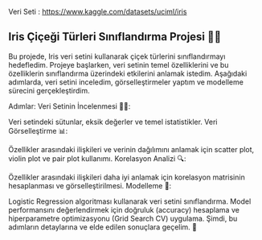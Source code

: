 Veri Seti : https://www.kaggle.com/datasets/uciml/iris

## Iris Çiçeği Türleri Sınıflandırma Projesi 🌸🌼
Bu projede, Iris veri setini kullanarak çiçek türlerini sınıflandırmayı hedefledim. Projeye başlarken, veri setinin temel özelliklerini ve bu özelliklerin sınıflandırma üzerindeki etkilerini anlamak istedim. Aşağıdaki adımlarda, veri setini inceledim, görselleştirmeler yaptım ve modelleme sürecini gerçekleştirdim.

Adımlar:
Veri Setinin İncelenmesi 🕵️‍♂️:

Veri setindeki sütunlar, eksik değerler ve temel istatistikler.
Veri Görselleştirme 📊:

Özellikler arasındaki ilişkileri ve verinin dağılımını anlamak için scatter plot, violin plot ve pair plot kullanımı.
Korelasyon Analizi 🔍:

Özellikler arasındaki ilişkileri daha iyi anlamak için korelasyon matrisinin hesaplanması ve görselleştirilmesi.
Modelleme 🧠:

Logistic Regression algoritması kullanarak veri setini sınıflandırma.
Model performansını değerlendirmek için doğruluk (accuracy) hesaplama ve hiperparametre optimizasyonu (Grid Search CV) uygulama.
Şimdi, bu adımların detaylarına ve elde edilen sonuçlara geçelim. 🚀
